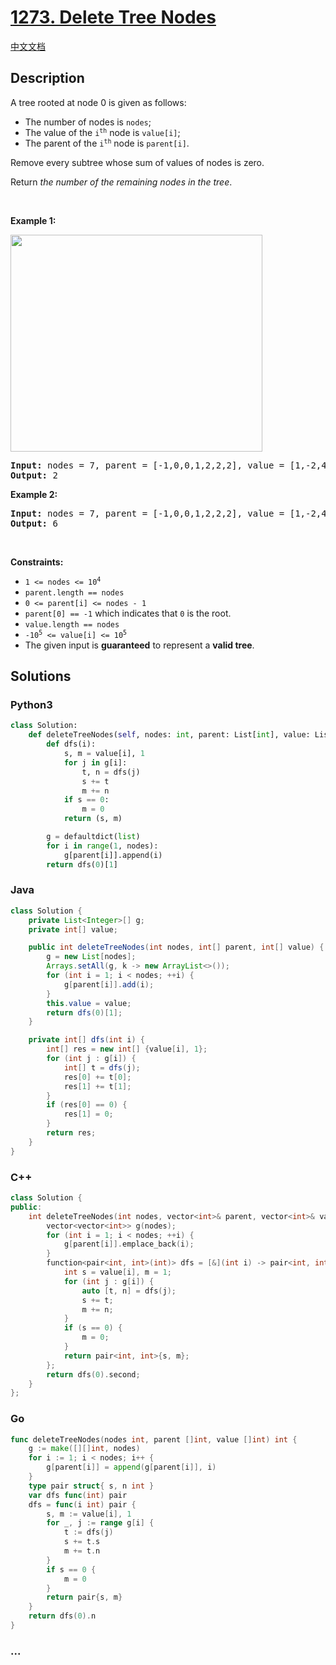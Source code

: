# [1273. Delete Tree Nodes](https://leetcode.com/problems/delete-tree-nodes)

[中文文档](/solution/1200-1299/1273.Delete%20Tree%20Nodes/README.md)

## Description

<p>A tree rooted at node 0 is given as follows:</p>

<ul>
	<li>The number of nodes is <code>nodes</code>;</li>
	<li>The value of the <code>i<sup>th</sup></code> node is <code>value[i]</code>;</li>
	<li>The parent of the <code>i<sup>th</sup></code> node is <code>parent[i]</code>.</li>
</ul>

<p>Remove every subtree whose sum of values of nodes is zero.</p>

<p>Return <em>the number of the remaining nodes in the tree</em>.</p>

<p>&nbsp;</p>
<p><strong class="example">Example 1:</strong></p>
<img alt="" src="https://fastly.jsdelivr.net/gh/doocs/leetcode@main/solution/1200-1299/1273.Delete%20Tree%20Nodes/images/1421_sample_1.png" style="width: 403px; height: 347px;" />
<pre>
<strong>Input:</strong> nodes = 7, parent = [-1,0,0,1,2,2,2], value = [1,-2,4,0,-2,-1,-1]
<strong>Output:</strong> 2
</pre>

<p><strong class="example">Example 2:</strong></p>

<pre>
<strong>Input:</strong> nodes = 7, parent = [-1,0,0,1,2,2,2], value = [1,-2,4,0,-2,-1,-2]
<strong>Output:</strong> 6
</pre>

<p>&nbsp;</p>
<p><strong>Constraints:</strong></p>

<ul>
	<li><code>1 &lt;= nodes &lt;= 10<sup>4</sup></code></li>
	<li><code>parent.length == nodes</code></li>
	<li><code>0 &lt;= parent[i] &lt;= nodes - 1</code></li>
	<li><code>parent[0] == -1</code> which indicates that <code>0</code> is the root.</li>
	<li><code>value.length == nodes</code></li>
	<li><code>-10<sup>5</sup> &lt;= value[i] &lt;= 10<sup>5</sup></code></li>
	<li>The given input is <strong>guaranteed</strong> to represent a <strong>valid tree</strong>.</li>
</ul>

## Solutions

<!-- tabs:start -->

### **Python3**

```python
class Solution:
    def deleteTreeNodes(self, nodes: int, parent: List[int], value: List[int]) -> int:
        def dfs(i):
            s, m = value[i], 1
            for j in g[i]:
                t, n = dfs(j)
                s += t
                m += n
            if s == 0:
                m = 0
            return (s, m)

        g = defaultdict(list)
        for i in range(1, nodes):
            g[parent[i]].append(i)
        return dfs(0)[1]
```

### **Java**

```java
class Solution {
    private List<Integer>[] g;
    private int[] value;

    public int deleteTreeNodes(int nodes, int[] parent, int[] value) {
        g = new List[nodes];
        Arrays.setAll(g, k -> new ArrayList<>());
        for (int i = 1; i < nodes; ++i) {
            g[parent[i]].add(i);
        }
        this.value = value;
        return dfs(0)[1];
    }

    private int[] dfs(int i) {
        int[] res = new int[] {value[i], 1};
        for (int j : g[i]) {
            int[] t = dfs(j);
            res[0] += t[0];
            res[1] += t[1];
        }
        if (res[0] == 0) {
            res[1] = 0;
        }
        return res;
    }
}
```

### **C++**

```cpp
class Solution {
public:
    int deleteTreeNodes(int nodes, vector<int>& parent, vector<int>& value) {
        vector<vector<int>> g(nodes);
        for (int i = 1; i < nodes; ++i) {
            g[parent[i]].emplace_back(i);
        }
        function<pair<int, int>(int)> dfs = [&](int i) -> pair<int, int> {
            int s = value[i], m = 1;
            for (int j : g[i]) {
                auto [t, n] = dfs(j);
                s += t;
                m += n;
            }
            if (s == 0) {
                m = 0;
            }
            return pair<int, int>{s, m};
        };
        return dfs(0).second;
    }
};
```

### **Go**

```go
func deleteTreeNodes(nodes int, parent []int, value []int) int {
	g := make([][]int, nodes)
	for i := 1; i < nodes; i++ {
		g[parent[i]] = append(g[parent[i]], i)
	}
	type pair struct{ s, n int }
	var dfs func(int) pair
	dfs = func(i int) pair {
		s, m := value[i], 1
		for _, j := range g[i] {
			t := dfs(j)
			s += t.s
			m += t.n
		}
		if s == 0 {
			m = 0
		}
		return pair{s, m}
	}
	return dfs(0).n
}
```

### **...**

```

```

<!-- tabs:end -->
